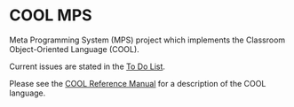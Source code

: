 # COOL MPS

Meta Programming System (MPS) project which implements the Classroom Object-Oriented Language (COOL). 

Current issues are stated in the [To Do List](Documentation/TODO.md). 

Please see the [COOL Reference Manual](http://theory.stanford.edu/~aiken/software/cool/cool-manual.pdf) for a description of the COOL language. 

